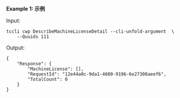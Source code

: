 **Example 1: 示例**



Input: 

```
tccli cwp DescribeMachineLicenseDetail --cli-unfold-argument  \
    --Quuids 111
```

Output: 
```
{
    "Response": {
        "MachineLicense": [],
        "RequestId": "12e44a0c-9da1-4600-9196-6e27308aeef6",
        "TotalCount": 0
    }
}
```

